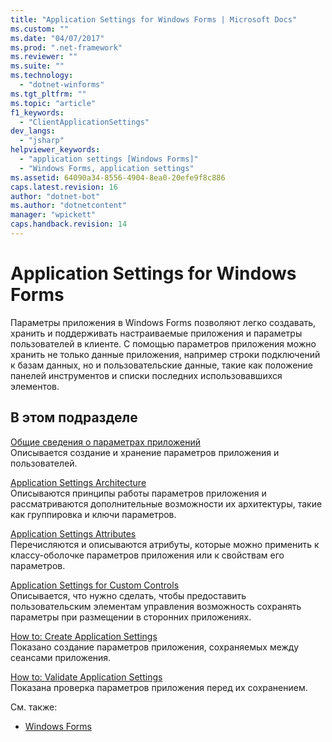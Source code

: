 ```yaml
---
title: "Application Settings for Windows Forms | Microsoft Docs"
ms.custom: ""
ms.date: "04/07/2017"
ms.prod: ".net-framework"
ms.reviewer: ""
ms.suite: ""
ms.technology: 
  - "dotnet-winforms"
ms.tgt_pltfrm: ""
ms.topic: "article"
f1_keywords: 
  - "ClientApplicationSettings"
dev_langs: 
  - "jsharp"
helpviewer_keywords: 
  - "application settings [Windows Forms]"
  - "Windows Forms, application settings"
ms.assetid: 64090a34-8556-4904-8ea0-20efe9f8c886
caps.latest.revision: 16
author: "dotnet-bot"
ms.author: "dotnetcontent"
manager: "wpickett"
caps.handback.revision: 14
---
```

# Application Settings for Windows Forms
Параметры приложения в Windows Forms позволяют легко создавать, хранить и поддерживать настраиваемые приложения и параметры пользователей в клиенте.  С помощью параметров приложения можно хранить не только данные приложения, например строки подключений к базам данных, но и пользовательские данные, такие как положение панелей инструментов и списки последних использовавшихся элементов.  
  
## В этом подразделе  
 [Общие сведения о параметрах приложений](../../../../docs/framework/winforms/advanced/application-settings-overview.md)  
 Описывается создание и хранение параметров приложения и пользователей.  
  
 [Application Settings Architecture](../../../../docs/framework/winforms/advanced/application-settings-architecture.md)  
 Описываются принципы работы параметров приложения и рассматриваются дополнительные возможности их архитектуры, такие как группировка и ключи параметров.  
  
 [Application Settings Attributes](../../../../docs/framework/winforms/advanced/application-settings-attributes.md)  
 Перечисляются и описываются атрибуты, которые можно применить к классу\-оболочке параметров приложения или к свойствам его параметров.  
  
 [Application Settings for Custom Controls](../../../../docs/framework/winforms/advanced/application-settings-for-custom-controls.md)  
 Описывается, что нужно сделать, чтобы предоставить пользовательским элементам управления возможность сохранять параметры при размещении в сторонних приложениях.  
  
 [How to: Create Application Settings](../../../../docs/framework/winforms/advanced/how-to-create-application-settings.md)  
 Показано создание параметров приложения, сохраняемых между сеансами приложения.  
  
 [How to: Validate Application Settings](../../../../docs/framework/winforms/advanced/how-to-validate-application-settings.md)  
 Показана проверка параметров приложения перед их сохранением.  
  
 См. также:  
  
-   [Windows Forms](../../../../docs/framework/winforms/index.md)